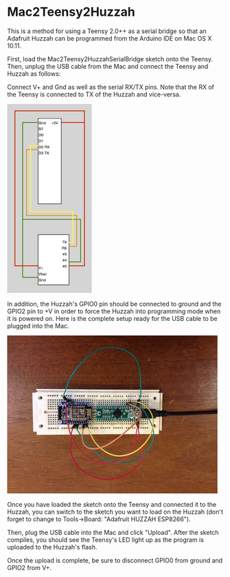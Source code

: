 # Mac2Teensy2Huzzah
This is a method for using a Teensy 2.0++ as a serial bridge so that an Adafruit Huzzah can be programmed from the Arduino IDE on Mac OS X 10.11.

First, load the Mac2Teensy2HuzzahSerialBridge sketch onto the Teensy.  Then, unplug the USB cable from the Mac and connect the Teensy and Huzzah as follows:

Connect V+ and Gnd as well as the serial RX/TX pins.  Note that the RX of the Teensy is connected to TX of the Huzzah and vice-versa.

![Connections](connections.jpg)

In addition, the Huzzah's GPIO0 pin should be connected to ground and the GPIO2 pin to +V in order to force the Huzzah into programming mode when it is powered on.  Here is the complete setup ready for the USB cable to be plugged into the Mac.

![Photo](photo.jpg)

Once you have loaded the sketch onto the Teensy and connected it to the Huzzah, you can switch to the sketch you want to load on the Huzzah (don't forget to change to Tools->Board: "Adafruit HUZZAH ESP8266").

Then, plug the USB cable into the Mac and click "Upload".  After the sketch compiles, you should see the Teensy's LED light up as the program is uploaded to the Huzzah's flash.

Once the upload is complete, be sure to disconnect GPIO0 from ground and GPIO2 from V+.
